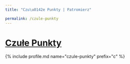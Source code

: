 ```yaml
---
title: "Czu\u0142e Punkty | Patromierz"

permalink: /czule-punkty
---
```


# [Czułe Punkty](https://patronite.pl/czule-punkty)

{% include profile.md name="czule-punkty" prefix="c" %}

